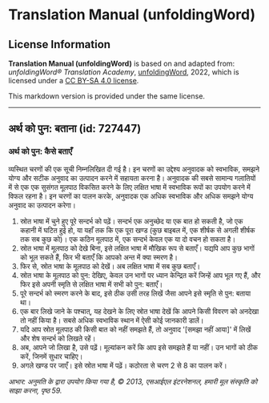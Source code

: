# Translation Manual (unfoldingWord)

## License Information

**Translation Manual (unfoldingWord)** is based on and adapted from: _unfoldingWord® Translation Academy_, [unfoldingWord](https://unfoldingword.org/utw), 2022, which is licensed under a [CC BY-SA 4.0 license](https://creativecommons.org/licenses/by-sa/4.0/legalcode.en).

This markdown version is provided under the same license.



--------------------------------

## अर्थ को पुन: बताना (id: 727447)

### अर्थ को पुन: कैसे बताएँ

व्यस्थित चरणों की एक सूची निम्नलिखित दी गई है। इन चरणों का उद्देश्य अनुवादक को स्वभाविक, समझने योग्य और सटीक अनुवाद का उत्पादन करने में सहायता करना है। अनुवादक की सबसे सामान्य गलातियों में से एक एक सुसंगत मूलपाठ विकसित करने के लिए लक्षित भाषा में स्वभाविक रूपों का उपयोग करने में विफल रहना है। इन चरणों का पालन करके, अनुवादक एक अधिक स्वभाविक और अधिक समझने योग्य अनुवाद का उत्पादन करेगा।

1. स्रोत भाषा में चुने हुए पूरे सन्दर्भ को पढ़ें। सन्दर्भ एक अनुच्छेद या एक बात हो सकती है, जो एक कहानी में घटित हुई हो, या यहाँ तक कि एक पूरा खण्ड (कुछ बाइबल में, एक शीर्षक से अगली शीर्षक तक सब कुछ को)। एक कठिन मूलपाठ में, एक सन्दर्भ केवल एक या दो वचन हो सकता है।
2. स्रोत भाषा में मूलपाठ को देखे बिना, इसे लक्षित भाषा में मौखिक रूप से बताएँ। यद्यपि आप कुछ भागों को भूल सकते हैं, फिर भी बताएँ कि आपको अन्त में क्या स्मरण है।
3. फिर से, स्रोत भाषा के मूलपाठ को देखें। अब लक्षित भाषा में सब कुछ बताएँ।
4. स्रोत भाषा के मूलपाठ को पुन: देखिए, केवल उन भागों पर ध्यान केन्द्रित करें जिन्हें आप भूल गए हैं, और फिर इसे अपनी स्मृति से लक्षित भाषा में सभी को पुन: बताएँ।
5. पूरे सन्दर्भ को स्मरण करने के बाद, इसे ठीक उसी तरह लिखें जैसा आपने इसे स्मृति से पुन: बताया था।
6. एक बार लिखे जाने के पश्चात्, यह देखने के लिए स्रोत भाषा देखें कि आपने किसी विवरण को अनदेखा तो नहीं किया है। सबसे अधिक स्वभाविक स्थान में ऐसी कोई जानकारी डालें।
7. यदि आप स्रोत मूलपाठ की किसी बात को नहीं समझते हैं, तो अनुवाद '\[समझा नहीं आया]' में लिखें और शेष सन्दर्भ को लिखते रहें।
8. अब, आपने जो लिखा है, उसे पढ़ें। मूल्यांकन करें कि आप इसे समझते हैं या नहीं। उन भागों को ठीक करें, जिनमें सुधार चाहिए।
9. अगले खण्ड पर जाएँ। इसे स्रोत भाषा में पढ़ें। कठोरता से चरण 2 से 8 का पालन करें।

*आभार: अनुमति के द्वारा उपयोग किया गया है, © 2013, एसआईएल इंटरनेशनल, हमारी मूल संस्कृति को साझा करना, पृष्ठ 59\.*


